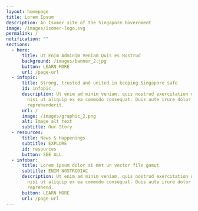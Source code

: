 ```yaml
---
layout: homepage
title: Lorem Ipsum
description: An Isomer site of the Singapore Government
image: /images/isomer-logo.svg
permalink: /
notification: ""
sections:
  - hero:
      title: Ut Enim Adminim Veniam Quis es Nostrud
      background: /images/banner_2.jpg
      button: LEARN MORE
      url: /page-url
  - infopic:
      title: Strong, trusted and united in keeping Singapore safe
      id: infopic
      description: Ut enim ad minim veniam, quis nostrud exercitation ullamco laboris
        nisi ut aliquip ex ea commodo consequat. Duis aute irure dolor in
        reprehenderit.
      url: /
      image: /images/graphic_2.png
      alt: Image alt text
      subtitle: Our Story
  - resources:
      title: News & Happenings
      subtitle: EXPLORE
      id: resources
      button: SEE ALL
  - infobar:
      title: Lorem ipsum dolor si met un vector file gamut
      subtitle: ENIM NOSTRODIAC
      description: Ut enim ad minim veniam, quis nostrud exercitation ullamco laboris
        nisi ut aliquip ex ea commodo consequat. Duis aute irure dolor in
        reprehend.
      button: LEARN MORE
      url: /page-url
---
```

